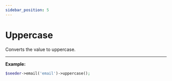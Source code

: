 ```yaml
---
sidebar_position: 5
---
```


# Uppercase

Converts the value to uppercase.

---

**Example:**

```php
$seeder->email('email')->uppercase();
